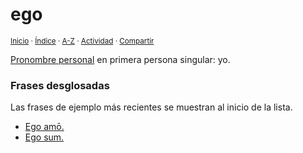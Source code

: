 # ego
<sup>[Inicio](https://github.com/jucardus.github.io/repo/blob/main/readme.md) · [Índice](https://github.com/jucardus.github.io/repo/blob/main/indices/latin-espanol-e.md) · [A-Z](https://github.com/jucardus.github.io/repo/blob/main/indices/alfabetico.md) · [Actividad](https://github.com/jucardus.github.io/repo/blob/main/indices/actividad.md) · [Compartir](https://x.com/intent/tweet?text=Ego%3A%20Pronombre%20personal%20en%20primera%20persona%20singular%3A%20yo.%0A%E2%86%92%20https%3A%2F%2Fgithub.com%2Fjucardus%2Frepo%2Fblob%2Fmain%2Fcontenido%2F25%2F04%2F22%2Fego.md%0A%0A%23ltn_espnl_jucardus%0A%40jucardus)</sup>

[Pronombre personal](https://github.com/jucardus.github.io/repo/blob/main/contenido/25/04/24/pronombres-personales-latinos.md) en primera persona singular: yo.

### Frases desglosadas

Las frases de ejemplo más recientes se muestran al inicio de la lista.

* [Ego amō.](https://github.com/jucardus.github.io/repo/blob/main/contenido/25/04/25/ego-amo.md)
* [Ego sum.](https://github.com/jucardus.github.io/repo/blob/main/contenido/25/04/24/ego-sum.md)
